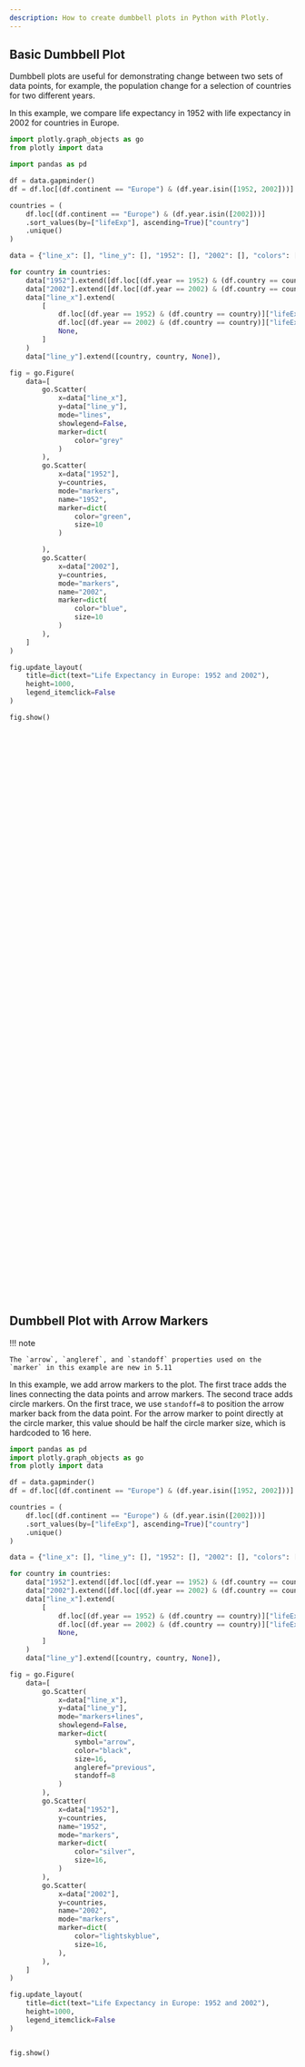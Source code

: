 ```yaml
---
description: How to create dumbbell plots in Python with Plotly.
---
```

## Basic Dumbbell Plot


Dumbbell plots are useful for demonstrating change between two sets of data points, for example, the population change for a selection of countries for two different years.

In this example, we compare life expectancy in 1952 with life expectancy in 2002 for countries in Europe.

```python
import plotly.graph_objects as go
from plotly import data

import pandas as pd

df = data.gapminder()
df = df.loc[(df.continent == "Europe") & (df.year.isin([1952, 2002]))]

countries = (
    df.loc[(df.continent == "Europe") & (df.year.isin([2002]))]
    .sort_values(by=["lifeExp"], ascending=True)["country"]
    .unique()
)

data = {"line_x": [], "line_y": [], "1952": [], "2002": [], "colors": [], "years": [], "countries": []}

for country in countries:
    data["1952"].extend([df.loc[(df.year == 1952) & (df.country == country)]["lifeExp"].values[0]])
    data["2002"].extend([df.loc[(df.year == 2002) & (df.country == country)]["lifeExp"].values[0]])
    data["line_x"].extend(
        [
            df.loc[(df.year == 1952) & (df.country == country)]["lifeExp"].values[0],
            df.loc[(df.year == 2002) & (df.country == country)]["lifeExp"].values[0],
            None,
        ]
    )
    data["line_y"].extend([country, country, None]),

fig = go.Figure(
    data=[
        go.Scatter(
            x=data["line_x"],
            y=data["line_y"],
            mode="lines",
            showlegend=False,
            marker=dict(
                color="grey"
            )
        ),
        go.Scatter(
            x=data["1952"],
            y=countries,
            mode="markers",
            name="1952",
            marker=dict(
                color="green",
                size=10
            )

        ),
        go.Scatter(
            x=data["2002"],
            y=countries,
            mode="markers",
            name="2002",
            marker=dict(
                color="blue",
                size=10
            )
        ),
    ]
)

fig.update_layout(
    title=dict(text="Life Expectancy in Europe: 1952 and 2002"),
    height=1000,
    legend_itemclick=False
)

fig.show()

```
<div>                        <script type="text/javascript">window.PlotlyConfig = {MathJaxConfig: 'local'};</script>
        <script charset="utf-8" src="https://cdn.plot.ly/plotly-3.1.1.min.js" integrity="sha256-HUEFyfiTnZJxCxur99FjbKYTvKSzwDaD3/x5TqHpFu4=" crossorigin="anonymous"></script>                <div id="plotly-div-1" class="plotly-graph-div" style="height:1000px; width:100%;"></div>            <script type="text/javascript">                window.PLOTLYENV=window.PLOTLYENV || {};                                if (document.getElementById("plotly-div-1")) {                    Plotly.newPlot(                        "plotly-div-1",                        [{"marker":{"color":"grey"},"mode":"lines","showlegend":false,"x":[43.585,70.845,null,61.05,71.322,null,59.6,72.14,null,64.03,72.59,null,57.996,73.21300000000002,null,64.36,73.8,null,59.164,73.98100000000002,null,53.82,74.09,null,61.31,74.67,null,61.21,74.876,null,66.87,75.51,null,55.23,75.65100000000002,null,65.57,76.66,null,70.78,77.18,null,59.82,77.29,null,66.91,77.783,null,65.86,78.256,null,68.0,78.32,null,66.55,78.37,null,69.18,78.471,null,72.13,78.53,null,67.5,78.67,null,66.8,78.98,null,72.67,79.05,null,67.41,79.59,null,64.94,79.78,null,71.86,80.04,null,65.94,80.24,null,72.49,80.5,null,69.62,80.62,null],"y":["Turkey","Turkey",null,"Romania","Romania",null,"Bulgaria","Bulgaria",null,"Hungary","Hungary",null,"Serbia","Serbia",null,"Slovak Republic","Slovak Republic",null,"Montenegro","Montenegro",null,"Bosnia and Herzegovina","Bosnia and Herzegovina",null,"Poland","Poland",null,"Croatia","Croatia",null,"Czech Republic","Czech Republic",null,"Albania","Albania",null,"Slovenia","Slovenia",null,"Denmark","Denmark",null,"Portugal","Portugal",null,"Ireland","Ireland",null,"Greece","Greece",null,"Belgium","Belgium",null,"Finland","Finland",null,"United Kingdom","United Kingdom",null,"Netherlands","Netherlands",null,"Germany","Germany",null,"Austria","Austria",null,"Norway","Norway",null,"France","France",null,"Spain","Spain",null,"Sweden","Sweden",null,"Italy","Italy",null,"Iceland","Iceland",null,"Switzerland","Switzerland",null],"type":"scatter"},{"marker":{"color":"green","size":10},"mode":"markers","name":"1952","x":[43.585,61.05,59.6,64.03,57.996,64.36,59.164,53.82,61.31,61.21,66.87,55.23,65.57,70.78,59.82,66.91,65.86,68.0,66.55,69.18,72.13,67.5,66.8,72.67,67.41,64.94,71.86,65.94,72.49,69.62],"y":["Turkey","Romania","Bulgaria","Hungary","Serbia","Slovak Republic","Montenegro","Bosnia and Herzegovina","Poland","Croatia","Czech Republic","Albania","Slovenia","Denmark","Portugal","Ireland","Greece","Belgium","Finland","United Kingdom","Netherlands","Germany","Austria","Norway","France","Spain","Sweden","Italy","Iceland","Switzerland"],"type":"scatter"},{"marker":{"color":"blue","size":10},"mode":"markers","name":"2002","x":[70.845,71.322,72.14,72.59,73.21300000000002,73.8,73.98100000000002,74.09,74.67,74.876,75.51,75.65100000000002,76.66,77.18,77.29,77.783,78.256,78.32,78.37,78.471,78.53,78.67,78.98,79.05,79.59,79.78,80.04,80.24,80.5,80.62],"y":["Turkey","Romania","Bulgaria","Hungary","Serbia","Slovak Republic","Montenegro","Bosnia and Herzegovina","Poland","Croatia","Czech Republic","Albania","Slovenia","Denmark","Portugal","Ireland","Greece","Belgium","Finland","United Kingdom","Netherlands","Germany","Austria","Norway","France","Spain","Sweden","Italy","Iceland","Switzerland"],"type":"scatter"}],                        {"template":{"data":{"histogram2dcontour":[{"type":"histogram2dcontour","colorbar":{"outlinewidth":0,"ticks":""},"colorscale":[[0.0,"#0d0887"],[0.1111111111111111,"#46039f"],[0.2222222222222222,"#7201a8"],[0.3333333333333333,"#9c179e"],[0.4444444444444444,"#bd3786"],[0.5555555555555556,"#d8576b"],[0.6666666666666666,"#ed7953"],[0.7777777777777778,"#fb9f3a"],[0.8888888888888888,"#fdca26"],[1.0,"#f0f921"]]}],"choropleth":[{"type":"choropleth","colorbar":{"outlinewidth":0,"ticks":""}}],"histogram2d":[{"type":"histogram2d","colorbar":{"outlinewidth":0,"ticks":""},"colorscale":[[0.0,"#0d0887"],[0.1111111111111111,"#46039f"],[0.2222222222222222,"#7201a8"],[0.3333333333333333,"#9c179e"],[0.4444444444444444,"#bd3786"],[0.5555555555555556,"#d8576b"],[0.6666666666666666,"#ed7953"],[0.7777777777777778,"#fb9f3a"],[0.8888888888888888,"#fdca26"],[1.0,"#f0f921"]]}],"heatmap":[{"type":"heatmap","colorbar":{"outlinewidth":0,"ticks":""},"colorscale":[[0.0,"#0d0887"],[0.1111111111111111,"#46039f"],[0.2222222222222222,"#7201a8"],[0.3333333333333333,"#9c179e"],[0.4444444444444444,"#bd3786"],[0.5555555555555556,"#d8576b"],[0.6666666666666666,"#ed7953"],[0.7777777777777778,"#fb9f3a"],[0.8888888888888888,"#fdca26"],[1.0,"#f0f921"]]}],"contourcarpet":[{"type":"contourcarpet","colorbar":{"outlinewidth":0,"ticks":""}}],"contour":[{"type":"contour","colorbar":{"outlinewidth":0,"ticks":""},"colorscale":[[0.0,"#0d0887"],[0.1111111111111111,"#46039f"],[0.2222222222222222,"#7201a8"],[0.3333333333333333,"#9c179e"],[0.4444444444444444,"#bd3786"],[0.5555555555555556,"#d8576b"],[0.6666666666666666,"#ed7953"],[0.7777777777777778,"#fb9f3a"],[0.8888888888888888,"#fdca26"],[1.0,"#f0f921"]]}],"surface":[{"type":"surface","colorbar":{"outlinewidth":0,"ticks":""},"colorscale":[[0.0,"#0d0887"],[0.1111111111111111,"#46039f"],[0.2222222222222222,"#7201a8"],[0.3333333333333333,"#9c179e"],[0.4444444444444444,"#bd3786"],[0.5555555555555556,"#d8576b"],[0.6666666666666666,"#ed7953"],[0.7777777777777778,"#fb9f3a"],[0.8888888888888888,"#fdca26"],[1.0,"#f0f921"]]}],"mesh3d":[{"type":"mesh3d","colorbar":{"outlinewidth":0,"ticks":""}}],"scatter":[{"fillpattern":{"fillmode":"overlay","size":10,"solidity":0.2},"type":"scatter"}],"parcoords":[{"type":"parcoords","line":{"colorbar":{"outlinewidth":0,"ticks":""}}}],"scatterpolargl":[{"type":"scatterpolargl","marker":{"colorbar":{"outlinewidth":0,"ticks":""}}}],"bar":[{"error_x":{"color":"#2a3f5f"},"error_y":{"color":"#2a3f5f"},"marker":{"line":{"color":"#E5ECF6","width":0.5},"pattern":{"fillmode":"overlay","size":10,"solidity":0.2}},"type":"bar"}],"scattergeo":[{"type":"scattergeo","marker":{"colorbar":{"outlinewidth":0,"ticks":""}}}],"scatterpolar":[{"type":"scatterpolar","marker":{"colorbar":{"outlinewidth":0,"ticks":""}}}],"histogram":[{"marker":{"pattern":{"fillmode":"overlay","size":10,"solidity":0.2}},"type":"histogram"}],"scattergl":[{"type":"scattergl","marker":{"colorbar":{"outlinewidth":0,"ticks":""}}}],"scatter3d":[{"type":"scatter3d","line":{"colorbar":{"outlinewidth":0,"ticks":""}},"marker":{"colorbar":{"outlinewidth":0,"ticks":""}}}],"scattermap":[{"type":"scattermap","marker":{"colorbar":{"outlinewidth":0,"ticks":""}}}],"scattermapbox":[{"type":"scattermapbox","marker":{"colorbar":{"outlinewidth":0,"ticks":""}}}],"scatterternary":[{"type":"scatterternary","marker":{"colorbar":{"outlinewidth":0,"ticks":""}}}],"scattercarpet":[{"type":"scattercarpet","marker":{"colorbar":{"outlinewidth":0,"ticks":""}}}],"carpet":[{"aaxis":{"endlinecolor":"#2a3f5f","gridcolor":"white","linecolor":"white","minorgridcolor":"white","startlinecolor":"#2a3f5f"},"baxis":{"endlinecolor":"#2a3f5f","gridcolor":"white","linecolor":"white","minorgridcolor":"white","startlinecolor":"#2a3f5f"},"type":"carpet"}],"table":[{"cells":{"fill":{"color":"#EBF0F8"},"line":{"color":"white"}},"header":{"fill":{"color":"#C8D4E3"},"line":{"color":"white"}},"type":"table"}],"barpolar":[{"marker":{"line":{"color":"#E5ECF6","width":0.5},"pattern":{"fillmode":"overlay","size":10,"solidity":0.2}},"type":"barpolar"}],"pie":[{"automargin":true,"type":"pie"}]},"layout":{"autotypenumbers":"strict","colorway":["#636efa","#EF553B","#00cc96","#ab63fa","#FFA15A","#19d3f3","#FF6692","#B6E880","#FF97FF","#FECB52"],"font":{"color":"#2a3f5f"},"hovermode":"closest","hoverlabel":{"align":"left"},"paper_bgcolor":"white","plot_bgcolor":"#E5ECF6","polar":{"bgcolor":"#E5ECF6","angularaxis":{"gridcolor":"white","linecolor":"white","ticks":""},"radialaxis":{"gridcolor":"white","linecolor":"white","ticks":""}},"ternary":{"bgcolor":"#E5ECF6","aaxis":{"gridcolor":"white","linecolor":"white","ticks":""},"baxis":{"gridcolor":"white","linecolor":"white","ticks":""},"caxis":{"gridcolor":"white","linecolor":"white","ticks":""}},"coloraxis":{"colorbar":{"outlinewidth":0,"ticks":""}},"colorscale":{"sequential":[[0.0,"#0d0887"],[0.1111111111111111,"#46039f"],[0.2222222222222222,"#7201a8"],[0.3333333333333333,"#9c179e"],[0.4444444444444444,"#bd3786"],[0.5555555555555556,"#d8576b"],[0.6666666666666666,"#ed7953"],[0.7777777777777778,"#fb9f3a"],[0.8888888888888888,"#fdca26"],[1.0,"#f0f921"]],"sequentialminus":[[0.0,"#0d0887"],[0.1111111111111111,"#46039f"],[0.2222222222222222,"#7201a8"],[0.3333333333333333,"#9c179e"],[0.4444444444444444,"#bd3786"],[0.5555555555555556,"#d8576b"],[0.6666666666666666,"#ed7953"],[0.7777777777777778,"#fb9f3a"],[0.8888888888888888,"#fdca26"],[1.0,"#f0f921"]],"diverging":[[0,"#8e0152"],[0.1,"#c51b7d"],[0.2,"#de77ae"],[0.3,"#f1b6da"],[0.4,"#fde0ef"],[0.5,"#f7f7f7"],[0.6,"#e6f5d0"],[0.7,"#b8e186"],[0.8,"#7fbc41"],[0.9,"#4d9221"],[1,"#276419"]]},"xaxis":{"gridcolor":"white","linecolor":"white","ticks":"","title":{"standoff":15},"zerolinecolor":"white","automargin":true,"zerolinewidth":2},"yaxis":{"gridcolor":"white","linecolor":"white","ticks":"","title":{"standoff":15},"zerolinecolor":"white","automargin":true,"zerolinewidth":2},"scene":{"xaxis":{"backgroundcolor":"#E5ECF6","gridcolor":"white","linecolor":"white","showbackground":true,"ticks":"","zerolinecolor":"white","gridwidth":2},"yaxis":{"backgroundcolor":"#E5ECF6","gridcolor":"white","linecolor":"white","showbackground":true,"ticks":"","zerolinecolor":"white","gridwidth":2},"zaxis":{"backgroundcolor":"#E5ECF6","gridcolor":"white","linecolor":"white","showbackground":true,"ticks":"","zerolinecolor":"white","gridwidth":2}},"shapedefaults":{"line":{"color":"#2a3f5f"}},"annotationdefaults":{"arrowcolor":"#2a3f5f","arrowhead":0,"arrowwidth":1},"geo":{"bgcolor":"white","landcolor":"#E5ECF6","subunitcolor":"white","showland":true,"showlakes":true,"lakecolor":"white"},"title":{"x":0.05},"mapbox":{"style":"light"}}},"title":{"text":"Life Expectancy in Europe: 1952 and 2002"},"legend":{"itemclick":false},"height":1000},                        {"responsive": true}                    )                };            </script>        </div>

## Dumbbell Plot with Arrow Markers

!!! note

    The `arrow`, `angleref`, and `standoff` properties used on the `marker` in this example are new in 5.11

In this example, we add arrow markers to the plot. The first trace adds the lines connecting the data points and arrow markers.
The second trace adds circle markers. On the first trace, we use `standoff=8` to position the arrow marker back from the data point.
For the arrow marker to point directly at the circle marker, this value should be half the circle marker size, which is hardcoded to 16 here.

```python
import pandas as pd
import plotly.graph_objects as go
from plotly import data

df = data.gapminder()
df = df.loc[(df.continent == "Europe") & (df.year.isin([1952, 2002]))]

countries = (
    df.loc[(df.continent == "Europe") & (df.year.isin([2002]))]
    .sort_values(by=["lifeExp"], ascending=True)["country"]
    .unique()
)

data = {"line_x": [], "line_y": [], "1952": [], "2002": [], "colors": [], "years": [], "countries": []}

for country in countries:
    data["1952"].extend([df.loc[(df.year == 1952) & (df.country == country)]["lifeExp"].values[0]])
    data["2002"].extend([df.loc[(df.year == 2002) & (df.country == country)]["lifeExp"].values[0]])
    data["line_x"].extend(
        [
            df.loc[(df.year == 1952) & (df.country == country)]["lifeExp"].values[0],
            df.loc[(df.year == 2002) & (df.country == country)]["lifeExp"].values[0],
            None,
        ]
    )
    data["line_y"].extend([country, country, None]),

fig = go.Figure(
    data=[
        go.Scatter(
            x=data["line_x"],
            y=data["line_y"],
            mode="markers+lines",
            showlegend=False,
            marker=dict(
                symbol="arrow",
                color="black",
                size=16,
                angleref="previous",
                standoff=8
            )
        ),
        go.Scatter(
            x=data["1952"],
            y=countries,
            name="1952",
            mode="markers",
            marker=dict(
                color="silver",
                size=16,
            )
        ),
        go.Scatter(
            x=data["2002"],
            y=countries,
            name="2002",
            mode="markers",
            marker=dict(
                color="lightskyblue",
                size=16,
            ),
        ),
    ]
)

fig.update_layout(
    title=dict(text="Life Expectancy in Europe: 1952 and 2002"),
    height=1000,
    legend_itemclick=False
)


fig.show()

```
<div>                        <script type="text/javascript">window.PlotlyConfig = {MathJaxConfig: 'local'};</script>
        <script charset="utf-8" src="https://cdn.plot.ly/plotly-3.1.1.min.js" integrity="sha256-HUEFyfiTnZJxCxur99FjbKYTvKSzwDaD3/x5TqHpFu4=" crossorigin="anonymous"></script>                <div id="plotly-div-2" class="plotly-graph-div" style="height:1000px; width:100%;"></div>            <script type="text/javascript">                window.PLOTLYENV=window.PLOTLYENV || {};                                if (document.getElementById("plotly-div-2")) {                    Plotly.newPlot(                        "plotly-div-2",                        [{"marker":{"angleref":"previous","color":"black","size":16,"standoff":8,"symbol":"arrow"},"mode":"markers+lines","showlegend":false,"x":[43.585,70.845,null,61.05,71.322,null,59.6,72.14,null,64.03,72.59,null,57.996,73.21300000000002,null,64.36,73.8,null,59.164,73.98100000000002,null,53.82,74.09,null,61.31,74.67,null,61.21,74.876,null,66.87,75.51,null,55.23,75.65100000000002,null,65.57,76.66,null,70.78,77.18,null,59.82,77.29,null,66.91,77.783,null,65.86,78.256,null,68.0,78.32,null,66.55,78.37,null,69.18,78.471,null,72.13,78.53,null,67.5,78.67,null,66.8,78.98,null,72.67,79.05,null,67.41,79.59,null,64.94,79.78,null,71.86,80.04,null,65.94,80.24,null,72.49,80.5,null,69.62,80.62,null],"y":["Turkey","Turkey",null,"Romania","Romania",null,"Bulgaria","Bulgaria",null,"Hungary","Hungary",null,"Serbia","Serbia",null,"Slovak Republic","Slovak Republic",null,"Montenegro","Montenegro",null,"Bosnia and Herzegovina","Bosnia and Herzegovina",null,"Poland","Poland",null,"Croatia","Croatia",null,"Czech Republic","Czech Republic",null,"Albania","Albania",null,"Slovenia","Slovenia",null,"Denmark","Denmark",null,"Portugal","Portugal",null,"Ireland","Ireland",null,"Greece","Greece",null,"Belgium","Belgium",null,"Finland","Finland",null,"United Kingdom","United Kingdom",null,"Netherlands","Netherlands",null,"Germany","Germany",null,"Austria","Austria",null,"Norway","Norway",null,"France","France",null,"Spain","Spain",null,"Sweden","Sweden",null,"Italy","Italy",null,"Iceland","Iceland",null,"Switzerland","Switzerland",null],"type":"scatter"},{"marker":{"color":"silver","size":16},"mode":"markers","name":"1952","x":[43.585,61.05,59.6,64.03,57.996,64.36,59.164,53.82,61.31,61.21,66.87,55.23,65.57,70.78,59.82,66.91,65.86,68.0,66.55,69.18,72.13,67.5,66.8,72.67,67.41,64.94,71.86,65.94,72.49,69.62],"y":["Turkey","Romania","Bulgaria","Hungary","Serbia","Slovak Republic","Montenegro","Bosnia and Herzegovina","Poland","Croatia","Czech Republic","Albania","Slovenia","Denmark","Portugal","Ireland","Greece","Belgium","Finland","United Kingdom","Netherlands","Germany","Austria","Norway","France","Spain","Sweden","Italy","Iceland","Switzerland"],"type":"scatter"},{"marker":{"color":"lightskyblue","size":16},"mode":"markers","name":"2002","x":[70.845,71.322,72.14,72.59,73.21300000000002,73.8,73.98100000000002,74.09,74.67,74.876,75.51,75.65100000000002,76.66,77.18,77.29,77.783,78.256,78.32,78.37,78.471,78.53,78.67,78.98,79.05,79.59,79.78,80.04,80.24,80.5,80.62],"y":["Turkey","Romania","Bulgaria","Hungary","Serbia","Slovak Republic","Montenegro","Bosnia and Herzegovina","Poland","Croatia","Czech Republic","Albania","Slovenia","Denmark","Portugal","Ireland","Greece","Belgium","Finland","United Kingdom","Netherlands","Germany","Austria","Norway","France","Spain","Sweden","Italy","Iceland","Switzerland"],"type":"scatter"}],                        {"template":{"data":{"histogram2dcontour":[{"type":"histogram2dcontour","colorbar":{"outlinewidth":0,"ticks":""},"colorscale":[[0.0,"#0d0887"],[0.1111111111111111,"#46039f"],[0.2222222222222222,"#7201a8"],[0.3333333333333333,"#9c179e"],[0.4444444444444444,"#bd3786"],[0.5555555555555556,"#d8576b"],[0.6666666666666666,"#ed7953"],[0.7777777777777778,"#fb9f3a"],[0.8888888888888888,"#fdca26"],[1.0,"#f0f921"]]}],"choropleth":[{"type":"choropleth","colorbar":{"outlinewidth":0,"ticks":""}}],"histogram2d":[{"type":"histogram2d","colorbar":{"outlinewidth":0,"ticks":""},"colorscale":[[0.0,"#0d0887"],[0.1111111111111111,"#46039f"],[0.2222222222222222,"#7201a8"],[0.3333333333333333,"#9c179e"],[0.4444444444444444,"#bd3786"],[0.5555555555555556,"#d8576b"],[0.6666666666666666,"#ed7953"],[0.7777777777777778,"#fb9f3a"],[0.8888888888888888,"#fdca26"],[1.0,"#f0f921"]]}],"heatmap":[{"type":"heatmap","colorbar":{"outlinewidth":0,"ticks":""},"colorscale":[[0.0,"#0d0887"],[0.1111111111111111,"#46039f"],[0.2222222222222222,"#7201a8"],[0.3333333333333333,"#9c179e"],[0.4444444444444444,"#bd3786"],[0.5555555555555556,"#d8576b"],[0.6666666666666666,"#ed7953"],[0.7777777777777778,"#fb9f3a"],[0.8888888888888888,"#fdca26"],[1.0,"#f0f921"]]}],"contourcarpet":[{"type":"contourcarpet","colorbar":{"outlinewidth":0,"ticks":""}}],"contour":[{"type":"contour","colorbar":{"outlinewidth":0,"ticks":""},"colorscale":[[0.0,"#0d0887"],[0.1111111111111111,"#46039f"],[0.2222222222222222,"#7201a8"],[0.3333333333333333,"#9c179e"],[0.4444444444444444,"#bd3786"],[0.5555555555555556,"#d8576b"],[0.6666666666666666,"#ed7953"],[0.7777777777777778,"#fb9f3a"],[0.8888888888888888,"#fdca26"],[1.0,"#f0f921"]]}],"surface":[{"type":"surface","colorbar":{"outlinewidth":0,"ticks":""},"colorscale":[[0.0,"#0d0887"],[0.1111111111111111,"#46039f"],[0.2222222222222222,"#7201a8"],[0.3333333333333333,"#9c179e"],[0.4444444444444444,"#bd3786"],[0.5555555555555556,"#d8576b"],[0.6666666666666666,"#ed7953"],[0.7777777777777778,"#fb9f3a"],[0.8888888888888888,"#fdca26"],[1.0,"#f0f921"]]}],"mesh3d":[{"type":"mesh3d","colorbar":{"outlinewidth":0,"ticks":""}}],"scatter":[{"fillpattern":{"fillmode":"overlay","size":10,"solidity":0.2},"type":"scatter"}],"parcoords":[{"type":"parcoords","line":{"colorbar":{"outlinewidth":0,"ticks":""}}}],"scatterpolargl":[{"type":"scatterpolargl","marker":{"colorbar":{"outlinewidth":0,"ticks":""}}}],"bar":[{"error_x":{"color":"#2a3f5f"},"error_y":{"color":"#2a3f5f"},"marker":{"line":{"color":"#E5ECF6","width":0.5},"pattern":{"fillmode":"overlay","size":10,"solidity":0.2}},"type":"bar"}],"scattergeo":[{"type":"scattergeo","marker":{"colorbar":{"outlinewidth":0,"ticks":""}}}],"scatterpolar":[{"type":"scatterpolar","marker":{"colorbar":{"outlinewidth":0,"ticks":""}}}],"histogram":[{"marker":{"pattern":{"fillmode":"overlay","size":10,"solidity":0.2}},"type":"histogram"}],"scattergl":[{"type":"scattergl","marker":{"colorbar":{"outlinewidth":0,"ticks":""}}}],"scatter3d":[{"type":"scatter3d","line":{"colorbar":{"outlinewidth":0,"ticks":""}},"marker":{"colorbar":{"outlinewidth":0,"ticks":""}}}],"scattermap":[{"type":"scattermap","marker":{"colorbar":{"outlinewidth":0,"ticks":""}}}],"scattermapbox":[{"type":"scattermapbox","marker":{"colorbar":{"outlinewidth":0,"ticks":""}}}],"scatterternary":[{"type":"scatterternary","marker":{"colorbar":{"outlinewidth":0,"ticks":""}}}],"scattercarpet":[{"type":"scattercarpet","marker":{"colorbar":{"outlinewidth":0,"ticks":""}}}],"carpet":[{"aaxis":{"endlinecolor":"#2a3f5f","gridcolor":"white","linecolor":"white","minorgridcolor":"white","startlinecolor":"#2a3f5f"},"baxis":{"endlinecolor":"#2a3f5f","gridcolor":"white","linecolor":"white","minorgridcolor":"white","startlinecolor":"#2a3f5f"},"type":"carpet"}],"table":[{"cells":{"fill":{"color":"#EBF0F8"},"line":{"color":"white"}},"header":{"fill":{"color":"#C8D4E3"},"line":{"color":"white"}},"type":"table"}],"barpolar":[{"marker":{"line":{"color":"#E5ECF6","width":0.5},"pattern":{"fillmode":"overlay","size":10,"solidity":0.2}},"type":"barpolar"}],"pie":[{"automargin":true,"type":"pie"}]},"layout":{"autotypenumbers":"strict","colorway":["#636efa","#EF553B","#00cc96","#ab63fa","#FFA15A","#19d3f3","#FF6692","#B6E880","#FF97FF","#FECB52"],"font":{"color":"#2a3f5f"},"hovermode":"closest","hoverlabel":{"align":"left"},"paper_bgcolor":"white","plot_bgcolor":"#E5ECF6","polar":{"bgcolor":"#E5ECF6","angularaxis":{"gridcolor":"white","linecolor":"white","ticks":""},"radialaxis":{"gridcolor":"white","linecolor":"white","ticks":""}},"ternary":{"bgcolor":"#E5ECF6","aaxis":{"gridcolor":"white","linecolor":"white","ticks":""},"baxis":{"gridcolor":"white","linecolor":"white","ticks":""},"caxis":{"gridcolor":"white","linecolor":"white","ticks":""}},"coloraxis":{"colorbar":{"outlinewidth":0,"ticks":""}},"colorscale":{"sequential":[[0.0,"#0d0887"],[0.1111111111111111,"#46039f"],[0.2222222222222222,"#7201a8"],[0.3333333333333333,"#9c179e"],[0.4444444444444444,"#bd3786"],[0.5555555555555556,"#d8576b"],[0.6666666666666666,"#ed7953"],[0.7777777777777778,"#fb9f3a"],[0.8888888888888888,"#fdca26"],[1.0,"#f0f921"]],"sequentialminus":[[0.0,"#0d0887"],[0.1111111111111111,"#46039f"],[0.2222222222222222,"#7201a8"],[0.3333333333333333,"#9c179e"],[0.4444444444444444,"#bd3786"],[0.5555555555555556,"#d8576b"],[0.6666666666666666,"#ed7953"],[0.7777777777777778,"#fb9f3a"],[0.8888888888888888,"#fdca26"],[1.0,"#f0f921"]],"diverging":[[0,"#8e0152"],[0.1,"#c51b7d"],[0.2,"#de77ae"],[0.3,"#f1b6da"],[0.4,"#fde0ef"],[0.5,"#f7f7f7"],[0.6,"#e6f5d0"],[0.7,"#b8e186"],[0.8,"#7fbc41"],[0.9,"#4d9221"],[1,"#276419"]]},"xaxis":{"gridcolor":"white","linecolor":"white","ticks":"","title":{"standoff":15},"zerolinecolor":"white","automargin":true,"zerolinewidth":2},"yaxis":{"gridcolor":"white","linecolor":"white","ticks":"","title":{"standoff":15},"zerolinecolor":"white","automargin":true,"zerolinewidth":2},"scene":{"xaxis":{"backgroundcolor":"#E5ECF6","gridcolor":"white","linecolor":"white","showbackground":true,"ticks":"","zerolinecolor":"white","gridwidth":2},"yaxis":{"backgroundcolor":"#E5ECF6","gridcolor":"white","linecolor":"white","showbackground":true,"ticks":"","zerolinecolor":"white","gridwidth":2},"zaxis":{"backgroundcolor":"#E5ECF6","gridcolor":"white","linecolor":"white","showbackground":true,"ticks":"","zerolinecolor":"white","gridwidth":2}},"shapedefaults":{"line":{"color":"#2a3f5f"}},"annotationdefaults":{"arrowcolor":"#2a3f5f","arrowhead":0,"arrowwidth":1},"geo":{"bgcolor":"white","landcolor":"#E5ECF6","subunitcolor":"white","showland":true,"showlakes":true,"lakecolor":"white"},"title":{"x":0.05},"mapbox":{"style":"light"}}},"title":{"text":"Life Expectancy in Europe: 1952 and 2002"},"legend":{"itemclick":false},"height":1000},                        {"responsive": true}                    )                };            </script>        </div>
